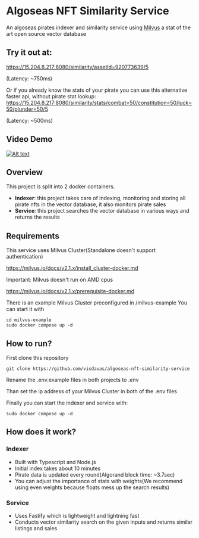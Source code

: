 # Algoseas NFT Similarity Service
An algoseas pirates indexer and similarity service using [Milvus](https://github.com/milvus-io/milvus) a stat of the art open source vector database


## Try it out at:
https://15.204.8.217:8080/similarity/assetId=920773639/5

(Latency: ~750ms)

Or if you already know the stats of your pirate you can use this alternative faster api, without pirate stat lookup:
https://15.204.8.217:8080/similarity/stats/combat=50/constitution=50/luck=50/plunder=50/5

(Latency: ~500ms)

## Video Demo
[![Alt text](https://img.youtube.com/vi/rhalT2lN2YY/0.jpg)](https://www.youtube.com/watch?v=rhalT2lN2YY)

## Overview
This project is split into 2 docker containers.
- **Indexer**: this project takes care of indexing, monitoring and storing all pirate nfts in the vector database, it also monitors pirate sales
- **Service**: this project searches the vector database in various ways and returns the results

## Requirements

This service uses Milvus Cluster(Standalone doesn't support authentication)

https://milvus.io/docs/v2.1.x/install_cluster-docker.md

Important: Milvus doesn't run on AMD cpus

https://milvus.io/docs/v2.1.x/prerequisite-docker.md

There is an example Milvus Cluster preconfigured in /milvus-example
You can start it with

```
cd milvus-example
sudo docker compose up -d
```

## How to run?

First clone this repository
```
git clone https://github.com/visdauas/algoseas-nft-similarity-service

```

Rename the .env.example files in both projects to .env

Than set the ip address of your Milvus Cluster in both of the .env files

Finally you can start the indexer and service with:
```
sudo docker compose up -d
```

## How does it work?

### Indexer

- Built with Typescript and Node.js
- Initial index takes about 10 minutes
- Pirate data is updated every round(Algorand block time: ~3.7sec)
- You can adjust the importance of stats with weights(We recommend using even weights because floats mess up the search results)


### Service

- Uses Fastify which is lightweight and lightning fast
- Conducts vector similarity search on the given inputs and returns similar listings and sales
